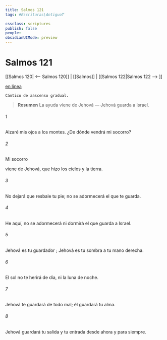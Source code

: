 ```yaml
---
title: Salmos 121
tags: #Escrituras\AntiguoT

cssclass: scriptures
publish: false
people:
obsidianUIMode: preview
---
```


# Salmos 121
[[Salmos 120| <-- Salmos 120]] | [[Salmos]] | [[Salmos 122|Salmos 122 --> ]]

[en línea](https://churchofjesuschrist.org/study/scriptures/ot/ps/121?lang=spa)

```
Cántico de aascenso gradual.
```

> __Resumen__
La ayuda viene de Jehová — Jehová guarda a Israel.

###### 1 
Alzaré mis 
ojos
 a los montes.
¿De dónde vendrá mi socorro?

###### 2 
Mi 
socorro
 
viene
 de Jehová,
que hizo los cielos y la tierra.

###### 3 
No dejará que resbale tu pie;
no se adormecerá 
el
 que te guarda.

###### 4 
He aquí, no se adormecerá ni dormirá
el que guarda a Israel.

###### 5 
Jehová es tu 
guardador
;
Jehová es tu 
sombra
 a tu mano derecha.

###### 6 
El 
sol
 no te herirá de día,
ni la luna de noche.

###### 7 
Jehová te 
guardará
 de todo mal;
él guardará tu alma.

###### 8 
Jehová guardará tu salida y tu entrada
desde ahora y para siempre.

